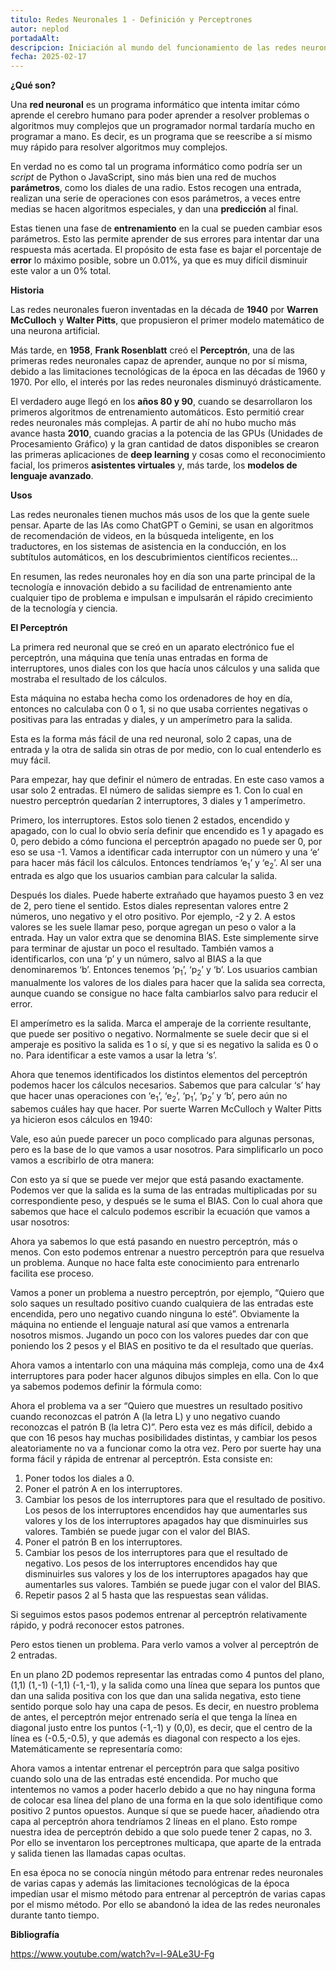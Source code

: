 ```yaml
---
titulo: Redes Neuronales 1 - Definición y Perceptrones
autor: neplod
portadaAlt:
descripcion: Iniciación al mundo del funcionamiento de las redes neuronales y la inteligencia artificial. Resumen sobre redes neuronales y perceptrones.
fecha: 2025-02-17
---
```


**¿Qué son?**

Una **red neuronal** es un programa informático que intenta imitar cómo aprende el cerebro humano para poder aprender a resolver problemas o algoritmos muy complejos que un programador normal tardaría mucho en programar a mano. Es decir, es un programa que se reescribe a sí mismo muy rápido para resolver algoritmos muy complejos.

En verdad no es como tal un programa informático como podría ser un _script_ de Python o JavaScript, sino más bien una red de muchos **parámetros**, como los diales de una radio. Estos recogen una entrada, realizan una serie de operaciones con esos parámetros, a veces entre medias se hacen algoritmos especiales, y dan una **predicción** al final.

Estas tienen una fase de **entrenamiento** en la cual se pueden cambiar esos parámetros. Esto las permite aprender de sus errores para intentar dar una respuesta más acertada. El propósito de esta fase es bajar el porcentaje de **error** lo máximo posible, sobre un 0.01%, ya que es muy difícil disminuir este valor a un 0% total.

**Historia**

Las redes neuronales fueron inventadas en la década de **1940** por **Warren McCulloch** y **Walter Pitts**, que propusieron el primer modelo matemático de una neurona artificial.

Más tarde, en **1958**, **Frank Rosenblatt** creó el **Perceptrón**, una de las primeras redes neuronales capaz de aprender, aunque no por sí misma, debido a las limitaciones tecnológicas de la época en las décadas de 1960 y 1970. Por ello, el interés por las redes neuronales disminuyó drásticamente.

El verdadero auge llegó en los **años 80 y 90**, cuando se desarrollaron los primeros algoritmos de entrenamiento automáticos. Esto permitió crear redes neuronales más complejas. A partir de ahí no hubo mucho más avance hasta **2010**, cuando gracias a la potencia de las GPUs (Unidades de Procesamiento Gráfico) y la gran cantidad de datos disponibles se crearon las primeras aplicaciones de **deep learning** y cosas como el reconocimiento facial, los primeros **asistentes virtuales** y, más tarde, los **modelos de lenguaje avanzado**.

**Usos**

Las redes neuronales tienen muchos más usos de los que la gente suele pensar. Aparte de las IAs como ChatGPT o Gemini, se usan en algoritmos de recomendación de videos, en la búsqueda inteligente, en los traductores, en los sistemas de asistencia en la conducción, en los subtítulos automáticos, en los descubrimientos científicos recientes…

En resumen, las redes neuronales hoy en día son una parte principal de la tecnología e innovación debido a su facilidad de entrenamiento ante cualquier tipo de problema e impulsan e impulsarán el rápido crecimiento de la tecnología y ciencia.

**El Perceptrón**

La primera red neuronal que se creó en un aparato electrónico fue el perceptrón, una máquina que tenía unas entradas en forma de interruptores, unos diales con los que hacía unos cálculos y una salida que mostraba el resultado de los cálculos.

Esta máquina no estaba hecha como los ordenadores de hoy en día, entonces no calculaba con 0 o 1, si no que usaba corrientes negativas o positivas para las entradas y diales, y un amperímetro para la salida.

Esta es la forma más fácil de una red neuronal, solo 2 capas, una de entrada y la otra de salida sin otras de por medio, con lo cual entenderlo es muy fácil.

Para empezar, hay que definir el número de entradas. En este caso vamos a usar solo 2 entradas. El número de salidas siempre es 1. Con lo cual en nuestro perceptrón quedarían 2 interruptores, 3 diales y 1 amperímetro.

Primero, los interruptores. Estos solo tienen 2 estados, encendido y apagado, con lo cual lo obvio sería definir que encendido es 1 y apagado es 0, pero debido a cómo funciona el perceptrón apagado no puede ser 0, por eso se usa -1. Vamos a identificar cada interruptor con un número y una ‘e’ para hacer más fácil los cálculos. Entonces tendríamos ‘e<sub>1</sub>’ y ‘e<sub>2</sub>’. Al ser una entrada es algo que los usuarios cambian para calcular la salida.

Después los diales. Puede haberte extrañado que hayamos puesto 3 en vez de 2, pero tiene el sentido. Estos diales representan valores entre 2 números, uno negativo y el otro positivo. Por ejemplo, -2 y 2. A estos valores se les suele llamar peso, porque agregan un peso o valor a la entrada. Hay un valor extra que se denomina BIAS. Este simplemente sirve para terminar de ajustar un poco el resultado. También vamos a identificarlos, con una ‘p’ y un número, salvo al BIAS a la que denominaremos ‘b’. Entonces tenemos ‘p<sub>1</sub>’, ‘p<sub>2</sub>’ y ‘b’. Los usuarios cambian manualmente los valores de los diales para hacer que la salida sea correcta, aunque cuando se consigue no hace falta cambiarlos salvo para reducir el error.

El amperímetro es la salida. Marca el amperaje de la corriente resultante, que puede ser positivo o negativo. Normalmente se suele decir que si el amperaje es positivo la salida es 1 o sí, y que si es negativo la salida es 0 o no. Para identificar a este vamos a usar la letra ‘s’.

Ahora que tenemos identificados los distintos elementos del perceptrón podemos hacer los cálculos necesarios. Sabemos que para calcular ‘s’ hay que hacer unas operaciones con ‘e<sub>1</sub>’, ‘e<sub>2</sub>’, ‘p<sub>1</sub>’, ‘p<sub>2</sub>’ y ‘b’, pero aún no sabemos cuáles hay que hacer. Por suerte Warren McCulloch y Walter Pitts ya hicieron esos cálculos en 1940:

Vale, eso aún puede parecer un poco complicado para algunas personas, pero es la base de lo que vamos a usar nosotros. Para simplificarlo un poco vamos a escribirlo de otra manera:

Con esto ya sí que se puede ver mejor que está pasando exactamente. Podemos ver que la salida es la suma de las entradas multiplicadas por su correspondiente peso, y después se le suma el BIAS. Con lo cual ahora que sabemos que hace el calculo podemos escribir la ecuación que vamos a usar nosotros:

Ahora ya sabemos lo que está pasando en nuestro perceptrón, más o menos. Con esto podemos entrenar a nuestro perceptrón para que resuelva un problema. Aunque no hace falta este conocimiento para entrenarlo facilita ese proceso.

Vamos a poner un problema a nuestro perceptrón, por ejemplo, “Quiero que solo saques un resultado positivo cuando cualquiera de las entradas este encendida, pero uno negativo cuando ninguna lo esté”. Obviamente la máquina no entiende el lenguaje natural así que vamos a entrenarla nosotros mismos. Jugando un poco con los valores puedes dar con que poniendo los 2 pesos y el BIAS en positivo te da el resultado que querías.

Ahora vamos a intentarlo con una máquina más compleja, como una de 4x4 interruptores para poder hacer algunos dibujos simples en ella. Con lo que ya sabemos podemos definir la fórmula como:

Ahora el problema va a ser “Quiero que muestres un resultado positivo cuando reconozcas el patrón A (la letra L) y uno negativo cuando reconozcas el patrón B (la letra C)”. Pero esta vez es más difícil, debido a que con 16 pesos hay muchas posibilidades distintas, y cambiar los pesos aleatoriamente no va a funcionar como la otra vez. Pero por suerte hay una forma fácil y rápida de entrenar al perceptrón. Esta consiste en:

1. Poner todos los diales a 0.
2. Poner el patrón A en los interruptores.
3. Cambiar los pesos de los interruptores para que el resultado de positivo. Los pesos de los interruptores encendidos hay que aumentarles sus valores y los de los interruptores apagados hay que disminuirles sus valores. También se puede jugar con el valor del BIAS.
4. Poner el patrón B en los interruptores.
5. Cambiar los pesos de los interruptores para que el resultado de negativo. Los pesos de los interruptores encendidos hay que disminuirles sus valores y los de los interruptores apagados hay que aumentarles sus valores. También se puede jugar con el valor del BIAS.
6. Repetir pasos 2 al 5 hasta que las respuestas sean válidas.

Si seguimos estos pasos podemos entrenar al perceptrón relativamente rápido, y podrá reconocer estos patrones.

Pero estos tienen un problema. Para verlo vamos a volver al perceptrón de 2 entradas.

En un plano 2D podemos representar las entradas como 4 puntos del plano, (1,1) (1,-1) (-1,1) (-1,-1), y la salida como una línea que separa los puntos que dan una salida positiva con los que dan una salida negativa, esto tiene sentido porque solo hay una capa de pesos. Es decir, en nuestro problema de antes, el perceptrón mejor entrenado sería el que tenga la línea en diagonal justo entre los puntos (-1,-1) y (0,0), es decir, que el centro de la línea es (-0.5,-0.5), y que además es diagonal con respecto a los ejes. Matemáticamente se representaría como:

Ahora vamos a intentar entrenar el perceptrón para que salga positivo cuando solo una de las entradas esté encendida. Por mucho que intentemos no vamos a poder hacerlo debido a que no hay ninguna forma de colocar esa línea del plano de una forma en la que solo identifique como positivo 2 puntos opuestos. Aunque sí que se puede hacer, añadiendo otra capa al perceptrón ahora tendríamos 2 líneas en el plano. Esto rompe nuestra idea de perceptrón debido a que solo puede tener 2 capas, no 3. Por ello se inventaron los perceptrones multicapa, que aparte de la entrada y salida tienen las llamadas capas ocultas.

En esa época no se conocía ningún método para entrenar redes neuronales de varias capas y además las limitaciones tecnológicas de la época impedían usar el mismo método para entrenar al perceptrón de varias capas por el mismo método. Por ello se abandonó la idea de las redes neuronales durante tanto tiempo.

**Bibliografía**

<https://www.youtube.com/watch?v=l-9ALe3U-Fg>